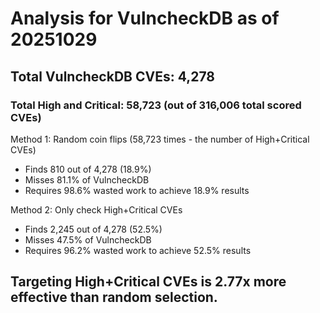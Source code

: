 # Analysis for VulncheckDB as of 20251029

## Total VulncheckDB CVEs: 4,278
### Total High and Critical: 58,723 (out of 316,006 total scored CVEs)

Method 1: Random coin flips (58,723 times - the number of High+Critical CVEs)
  - Finds 810 out of 4,278 (18.9%)
  - Misses 81.1% of VulncheckDB
  - Requires 98.6% wasted work to achieve 18.9% results

Method 2: Only check High+Critical CVEs
  - Finds 2,245 out of 4,278 (52.5%)
  - Misses 47.5% of VulncheckDB
  - Requires 96.2% wasted work to achieve 52.5% results

## Targeting High+Critical CVEs is 2.77x more effective than random selection.
